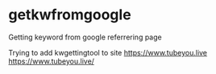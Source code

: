 # getkwfromgoogle
Getting keyword from google referrering page

Trying to add kwgettingtool to site https://www.tubeyou.live
<a href="https://www.tubeyou.live/">https://www.tubeyou.live/</a>
